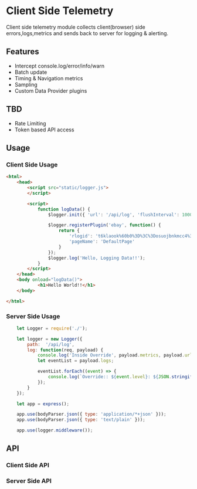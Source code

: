 # Client Side Telemetry

Client side telemetry module collects client(browser) side errors,logs,metrics and sends back to server for logging & alerting.

## Features
* Intercept console.log/error/info/warn
* Batch update
* Timing & Navigation metrics
* Sampling
* Custom Data Provider plugins

## TBD
* Rate Limiting
* Token based API access

## Usage

### Client Side Usage
```html
<html>
    <head>
        <script src="static/logger.js">
        </script>

        <script>
            function logData() {
                $logger.init({ 'url': '/api/log', 'flushInterval': 1000, 'samplingRate': 50, 'sendMetrics': true});

                $logger.registerPlugin('ebay', function() {
                    return {
                        'rlogid': 't6klaook%60b0%3D%3C%3Dosuojbnkmcc4%3B(73766%3F7-161da07d39a-0x602',
                        'pageName': 'DefaultPage'
                    }
                });
                $logger.log('Hello, Logging Data!!');
            }
        </script>
    </head>
    <body onload="logData()">
            <h1>Hello World!!</h1>
    </body>

</html>
```
### Server Side Usage

```javascript
    let Logger = require('./');

    let logger = new Logger({
        path:  '/api/log',
        log: function(req, payload) {
            console.log('Inside Override', payload.metrics, payload.url, payload.ebay.rlogid, payload.ebay.pageName);
            let eventList = payload.logs;                

            eventList.forEach((event) => {
                console.log(`Override:: ${event.level}: ${JSON.stringify(event.msg)}`);
            }); 
        }
    });

    let app = express();

    app.use(bodyParser.json({ type: 'application/*+json' }));
    app.use(bodyParser.json({ type: 'text/plain' }));

    app.use(logger.middleware());
```

## API
### Client Side API

### Server Side API